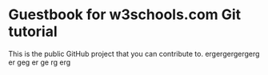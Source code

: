 # Guestbook for w3schools.com Git tutorial

This is the public GitHub project that you can contribute to.
ergergergergerg
er
geg
er
ge
rg
erg
